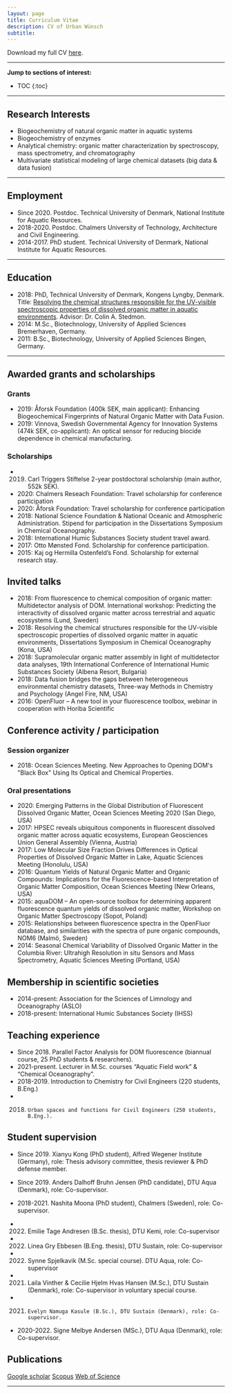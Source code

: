 ```yaml
---
layout: page
title: Curriculum Vitae
description: CV of Urban Wünsch
subtitle: 
---
```


Download my full CV [here](https://github.com/urbanwuensch/website/raw/master/img/CV_Wuensch.pdf).

---
__Jump to sections of interest:__

- TOC
{:toc}




---
## Research Interests

- Biogeochemistry of natural organic matter in aquatic systems
- Biogeochemistry of enzymes
- Analytical chemistry: organic matter characterization by spectroscopy, mass spectrometry, and chromatography
- Multivariate statistical modeling of large chemical datasets (big data & data fusion)

---
## Employment
- Since 2020.	Postdoc. Technical University of Denmark, National Institute for Aquatic Resources.
- 2018-2020.		Postdoc. Chalmers University of Technology, Architecture and Civil Engineering.
- 2014-2017.		PhD student. Technical University of Denmark, National Institute for Aquatic Resources.


---

## Education
- 2018:	PhD, Technical University of Denmark, Kongens Lyngby, Denmark. Title: [Resolving the chemical structures responsible for the UV-visible spectroscopic properties of dissolved organic matter in aquatic environments](http://orbit.dtu.dk/en/publications/resolving-the-chemical-structures-responsible-for-the-uvvisible-spectroscopic-properties-of-dissolved-organic-matter-in-aquatic-environments(0afd92e0-01cf-4ada-b684-a6b66f44da84).html). Advisor: Dr. Colin A. Stedmon.
- 2014:	M.Sc., Biotechnology, University of Applied Sciences Bremerhaven, Germany.
- 2011:	B.Sc., Biotechnology, University of Applied Sciences Bingen, Germany.

---

## Awarded grants and scholarships

### Grants

- 2019:	Åforsk Foundation (400k SEK, main applicant): Enhancing Biogeochemical Fingerprints of Natural Organic Matter with Data Fusion.
- 2019:	Vinnova, Swedish Governmental Agency for Innovation Systems (474k SEK, co-applicant): An optical sensor for reducing biocide dependence in chemical manufacturing.

### Scholarships

- 2019.	Carl Triggers Stiftelse 2-year postdoctoral scholarship (main author, 552k SEK).
- 2020: Chalmers Reseach Foundation: Travel scholarship for conference participation
- 2020: Åforsk Foundation: Travel scholarship for conference participation
- 2018:	National Science Foundation & National Oceanic and Atmospheric Administration. Stipend for participation in the Dissertations Symposium in Chemical Oceanography.
- 2018:	International Humic Substances Society student travel award.
- 2017:	Otto Mønsted Fond. Scholarship for conference participation.
- 2015:	Kaj og Hermilla Ostenfeld’s Fond. Scholarship for external research stay.


## Invited talks
- 2018:	From fluorescence to chemical composition of organic matter: Multidetector analysis of DOM. International workshop: Predicting the interactivity of dissolved organic matter across terrestrial and aquatic ecosystems (Lund, Sweden)
- 2018:	Resolving the chemical structures responsible for the UV-visible spectroscopic properties of dissolved organic matter in aquatic environments, Dissertations Symposium in Chemical Oceanography (Kona, USA)
- 2018:	Supramolecular organic matter assembly in light of multidetector data analyses, 19th International Conference of International Humic Substances Society (Albena Resort, Bulgaria)
- 2018:	Data fusion bridges the gaps between heterogeneous environmental chemistry datasets, Three-way Methods in Chemistry and Psychology (Angel Fire, NM, USA)
- 2016:	OpenFluor – A new tool in your fluorescence toolbox, webinar in cooperation with Horiba Scientific

## Conference activity / participation

### Session organizer

- 2018:	Ocean Sciences Meeting. New Approaches to Opening DOM's "Black Box" Using Its Optical and Chemical Properties.

### Oral presentations

- 2020: Emerging Patterns in the Global Distribution of Fluorescent Dissolved Organic Matter, Ocean Sciences Meeting 2020 (San Diego, USA)
- 2017:	HPSEC reveals ubiquitous components in fluorescent dissolved organic matter across aquatic ecosystems, European Geosciences Union General Assembly (Vienna, Austria)
- 2017:	Low Molecular Size Fraction Drives Differences in Optical Properties of Dissolved Organic Matter in Lake, Aquatic Sciences Meeting (Honolulu, USA)
- 2016:	Quantum Yields of Natural Organic Matter and Organic Compounds: Implications for the Fluorescence-based Interpretation of Organic Matter Composition, Ocean Sciences Meeting (New Orleans, USA)
- 2015:	aquaDOM – An open-source toolbox for determining apparent fluorescence quantum yields of dissolved organic matter, Workshop on Organic Matter Spectroscopy (Sopot, Poland)
- 2015:	Relationships between fluorescence spectra in the OpenFluor database, and similarities with the spectra of pure organic compounds, NOM6 (Malmö, Sweden)
- 2014:	Seasonal Chemical Variability of Dissolved Organic Matter in the Columbia River: Ultrahigh Resolution in situ Sensors and Mass Spectrometry, Aquatic Sciences Meeting (Portland, USA)

## Membership in scientific societies

- 2014-present:	Association for the Sciences of Limnology and Oceanography (ASLO)
- 2018-present:	International Humic Substances Society (IHSS)

## Teaching experience

- Since 2018.		Parallel Factor Analysis for DOM fluorescence (biannual course, 25 PhD students & researchers).
- 2021-present.	Lecturer in M.Sc. courses “Aquatic Field work” & “Chemical Oceanography”.
- 2018-2019. 	Introduction to Chemistry for Civil Engineers (220 students, B.Eng.)
- 2018.		Urban spaces and functions for Civil Engineers (250 students, B.Eng.).

## Student supervision

- Since 2019.	Xianyu Kong (PhD student), Alfred Wegener Institute (Germany), role: Thesis advisory committee, thesis reviewer & PhD defense member.
- Since 2019.		Anders Dalhoff Bruhn Jensen (PhD candidate), DTU Aqua (Denmark), role: Co-supervisor.
- 2018-2021.		Nashita Moona (PhD student), Chalmers (Sweden), role: Co-supervisor.

- 2022.	Emilie Tage Andresen (B.Sc. thesis), DTU Kemi, role: Co-supervisor
- 2022.	Linea Gry Ebbesen (B.Eng. thesis), DTU Sustain, role: Co-supervisor
- 2022.	Synne Spjelkavik (M.Sc. special course). DTU Aqua, role: Co-supervisor
- 2021.	Laila Vinther & Cecilie Hjelm Hvas Hansen (M.Sc.), DTU Sustain (Denmark), role: Co-supervisor in voluntary special course.
- 2021.		Evelyn Namuga Kasule (B.Sc.), DTU Sustain (Denmark), role: Co-supervisor.
- 2020-2022.		Signe Melbye Andersen (MSc.), DTU Aqua (Denmark), role: Co-supervisor.


## Publications

[Google scholar](https://scholar.google.com/citations?hl=en&user=mOwcA1MAAAAJ)
[Scopus](https://www.scopus.com/authid/detail.uri?authorId=57192896682)
[Web of Science](https://www.webofscience.com/wos/author/rid/H-2976-2019)

---
